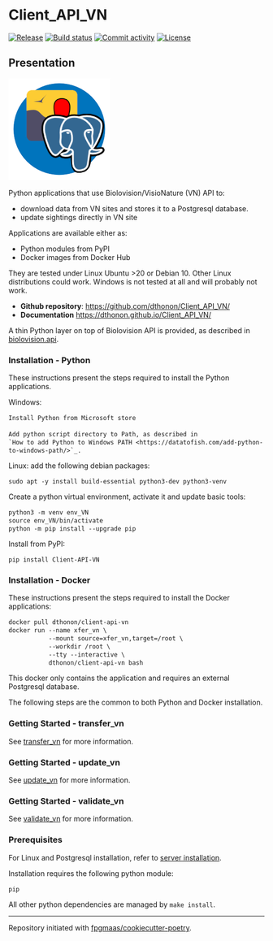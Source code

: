 # Client_API_VN

[![Release](https://img.shields.io/github/v/release/dthonon/Client_API_VN)](https://img.shields.io/github/v/release/dthonon/Client_API_VN)
[![Build status](https://img.shields.io/github/actions/workflow/status/dthonon/Client_API_VN/main.yml?branch=main)](https://github.com/dthonon/Client_API_VN/actions/workflows/main.yml?query=branch%3Amain)
[![Commit activity](https://img.shields.io/github/commit-activity/m/dthonon/Client_API_VN)](https://img.shields.io/github/commit-activity/m/dthonon/Client_API_VN)
[![License](https://img.shields.io/github/license/dthonon/Client_API_VN)](https://img.shields.io/github/license/dthonon/Client_API_VN)

## Presentation

![Logo](img/logo_vn2pg.png)

Python applications that use Biolovision/VisioNature (VN) API to:

- download data from VN sites and stores it to a Postgresql database.
- update sightings directly in VN site

Applications are available either as:

- Python modules from PyPI
- Docker images from Docker Hub

They are tested under Linux Ubuntu >20 or Debian 10. Other Linux
distributions could work. Windows is not tested at all and will
probably not work.

- **Github repository**: <https://github.com/dthonon/Client_API_VN/>
- **Documentation** <https://dthonon.github.io/Client_API_VN/>

A thin Python layer on top of Biolovision API is provided, as described in
[biolovision.api](modules.md).

### Installation - Python

These instructions present the steps required to install the
Python applications.

Windows:

    Install Python from Microsoft store

    Add python script directory to Path, as described in
    `How to add Python to Windows PATH <https://datatofish.com/add-python-to-windows-path/>`_.

Linux: add the following debian packages:

    sudo apt -y install build-essential python3-dev python3-venv

Create a python virtual environment, activate it and update basic tools:

    python3 -m venv env_VN
    source env_VN/bin/activate
    python -m pip install --upgrade pip

Install from PyPI:

    pip install Client-API-VN

### Installation - Docker

These instructions present the steps required to install the
Docker applications:

    docker pull dthonon/client-api-vn
    docker run --name xfer_vn \
               --mount source=xfer_vn,target=/root \
               --workdir /root \
               --tty --interactive \
               dthonon/client-api-vn bash

This docker only contains the application and requires an external
Postgresql database.

The following steps are the common to both Python and Docker installation.

### Getting Started - transfer_vn

See [transfer_vn](apps/transfer_vn.md) for more information.

### Getting Started - update_vn

See [update_vn](apps/update_vn.md) for more information.

### Getting Started - validate_vn

See [validate_vn](apps/validate_vn.md) for more information.

### Prerequisites

For Linux and Postgresql installation, refer to [server installation](apps/server_install.md).

Installation requires the following python module:

```bash
pip
```

All other python dependencies are managed by `make install`.

---

Repository initiated with [fpgmaas/cookiecutter-poetry](https://github.com/fpgmaas/cookiecutter-poetry).
